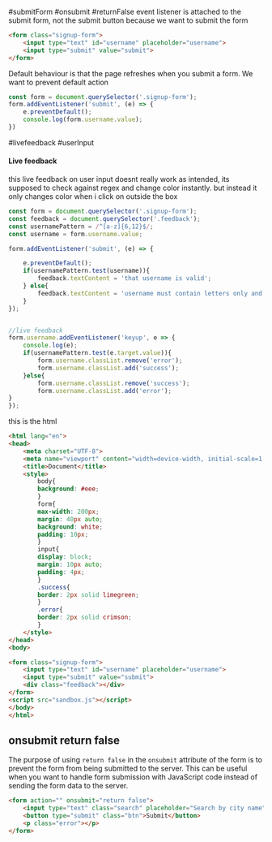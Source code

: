 #submitForm #onsubmit #returnFalse
 event listener is attached to the submit form, not the submit button because we want to submit the form
 
```html
<form class="signup-form">
	<input type="text" id="username" placeholder="username">
	<input type="submit" value="submit">
</form>
```

Default behaviour is that the page refreshes when you submit a form. We want to prevent default action

```js
const form = document.querySelector('.signup-form');
form.addEventListener('submit', (e) => {
	e.preventDefault();
	console.log(form.username.value);
})
```


#livefeedback #userInput
#### Live feedback
this live feedback on user input doesnt really work as intended, its supposed to check against regex and change color instantly. but instead it only changes color when i click on outside the box
```js
const form = document.querySelector('.signup-form');
const feedback = document.querySelector('.feedback');
const usernamePattern = /^[a-z]{6,12}$/;
const username = form.username.value;

form.addEventListener('submit', (e) => {

	e.preventDefault();
	if(usernamePattern.test(username)){
		feedback.textContent = 'that username is valid';
	} else{
		feedback.textContent = 'username must contain letters only and btw 6-12 characters long';
	}
});


//live feedback
form.username.addEventListener('keyup', e => {
	console.log(e);
	if(usernamePattern.test(e.target.value)){	
		form.username.classList.remove('error');
		form.username.classList.add('success');
	}else{
		form.username.classList.remove('success');
		form.username.classList.add('error');
}
});
```

this is the html
```html
<html lang="en">
<head>
	<meta charset="UTF-8">
	<meta name="viewport" content="width=device-width, initial-scale=1.0">
	<title>Document</title>
	<style>
		body{
		background: #eee;
		}
		form{
		max-width: 200px;
		margin: 40px auto;
		background: white;
		padding: 10px;
		}
		input{
		display: block;
		margin: 10px auto;
		padding: 4px;
		}
		.success{
		border: 2px solid limegreen;
		}
		.error{
		border: 2px solid crimson;
		}
	</style>
</head>
<body>

<form class="signup-form">
	<input type="text" id="username" placeholder="username">
	<input type="submit" value="submit">
	<div class="feedback"></div>
</form>
<script src="sandbox.js"></script>
</body>
</html>
```


## onsubmit return false

The purpose of using `return false` in the `onsubmit` attribute of the form is to prevent the form from being submitted to the server. This can be useful when you want to handle form submission with JavaScript code instead of sending the form data to the server.

```html
<form action="" onsubmit="return false">
	<input type="text" class="search" placeholder="Search by city name">
	<button type="submit" class="btn">Submit</button>
	<p class="error"></p>
</form>
```

